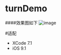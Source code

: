# turnDemo

####效果图如下
![image](https://github.com/RuningFish/turnDemo/blob/master/456.gif) 


#适配
 * XCode 7.1
 * iOS 9.1
